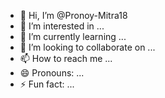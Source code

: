 - 👋 Hi, I’m @Pronoy-Mitra18
- 👀 I’m interested in ...
- 🌱 I’m currently learning ...
- 💞️ I’m looking to collaborate on ...
- 📫 How to reach me ...
- 😄 Pronouns: ...
- ⚡ Fun fact: ...

<!---
Pronoy-Mitra18/Pronoy-Mitra18 is a ✨ special ✨ repository because its `README.ml
